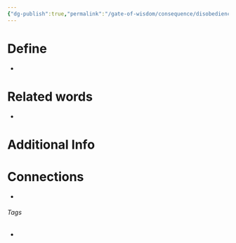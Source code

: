 ```yaml
---
{"dg-publish":true,"permalink":"/gate-of-wisdom/consequence/disobedience/punishment/","tags":["#GateWisdom","#ConsequenceDisobedience"]}
---
```


# Define
- 

# Related words
- 

# Additional Info


# Connections


- 

###### Tags
- 